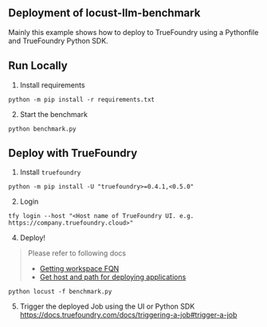 Deployment of locust-llm-benchmark
---
Mainly this example shows how to deploy to TrueFoundry using a Pythonfile and TrueFoundry Python SDK.

## Run Locally

1. Install requirements

```shell
python -m pip install -r requirements.txt
```

2. Start the benchmark

```shell
python benchmark.py
```

## Deploy with TrueFoundry

1. Install `truefoundry`

```shell
python -m pip install -U "truefoundry>=0.4.1,<0.5.0"
```

2. Login

```shell
tfy login --host "<Host name of TrueFoundry UI. e.g. https://company.truefoundry.cloud>"
```

4. Deploy!

> Please refer to following docs
> - [Getting workspace FQN](https://docs.truefoundry.com/docs/key-concepts#getting-workspace-fqn)
> - [Get host and path for deploying applications](https://docs.truefoundry.com/docs/define-ports-and-domains#identifying-available-domains)

```shell
python locust -f benchmark.py
```

5. Trigger the deployed Job using the UI or Python SDK
https://docs.truefoundry.com/docs/triggering-a-job#trigger-a-job
